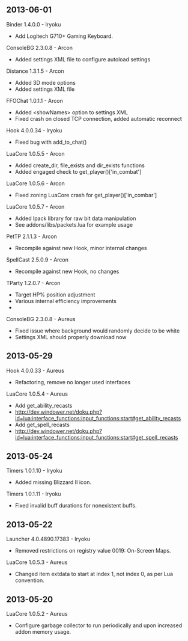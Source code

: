 2013-06-01
----------
Binder 1.4.0.0 - Iryoku
* Add Logitech G710+ Gaming Keyboard.

ConsoleBG 2.3.0.8 - Arcon
* Added settings XML file to configure autoload settings

Distance 1.3.1.5 - Arcon
* Added 3D mode options
* Added settings XML file

FFOChat 1.0.1.1 - Arcon
* Added &lt;showNames&gt; option to settings XML
* Fixed crash on closed TCP connection, added automatic reconnect

Hook 4.0.0.34 - Iryoku
* Fixed bug with add_to_chat()

LuaCore 1.0.5.5 - Arcon
* Added create_dir, file_exists and dir_exists functions
* Added engaged check to get_player()['in_combat']

LuaCore 1.0.5.6 - Arcon
* Fixed zoning LuaCore crash for get_player()['in_combar']

LuaCore 1.0.5.7 - Arcon
* Added lpack library for raw bit data manipulation
 * See addons/libs/packets.lua for example usage

PetTP 2.1.1.3 - Arcon
* Recompile against new Hook, minor internal changes

SpellCast 2.5.0.9 - Arcon
* Recompile against new Hook, no changes

TParty 1.2.0.7 - Arcon
* Target HP% position adjustment
* Various internal efficiency improvements
*
ConsoleBG 2.3.0.8 - Aureus
* Fixed issue where background would randomly decide to be white
* Settings XML should properly download now

2013-05-29
----------
Hook 4.0.0.33 - Aureus
* Refactoring, remove no longer used interfaces

LuaCore 1.0.5.4 - Aureus
* Add get_ability_recasts
 * http://dev.windower.net/doku.php?id=lua:interface_functions:input_functions:start#get_ability_recasts
* Add get_spell_recasts 
 * http://dev.windower.net/doku.php?id=lua:interface_functions:input_functions:start#get_spell_recasts

2013-05-24
----------
Timers 1.0.1.10 - Iryoku
* Added missing Blizzard II icon.

Timers 1.0.1.11 - Iryoku
* Fixed invalid buff durations for nonexistent buffs.

2013-05-22
----------
Launcher 4.0.4890.17383 - Iryoku
* Removed restrictions on registry value 0019: On-Screen Maps.

LuaCore 1.0.5.3 - Aureus
* Changed item extdata to start at index 1, not index 0, as per Lua convention.

2013-05-20
----------
LuaCore 1.0.5.2 - Aureus
* Configure garbage collector to run periodically and upon increased addon memory usage.
